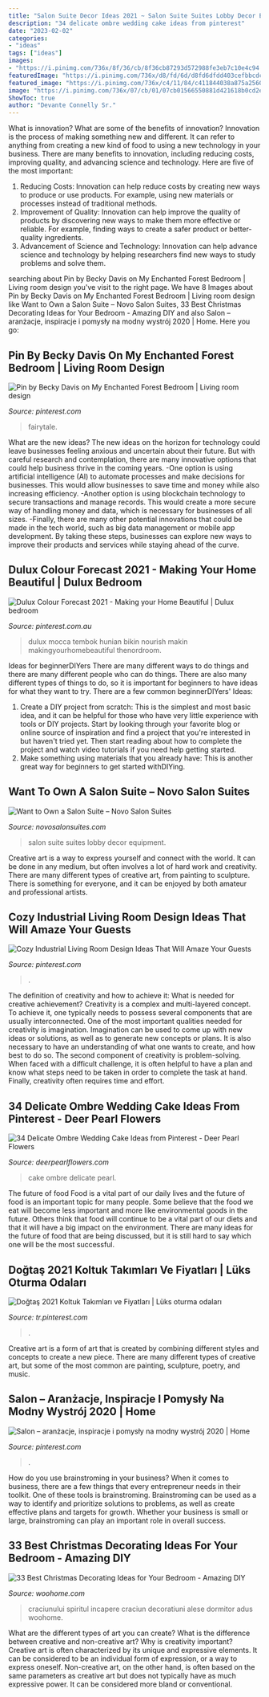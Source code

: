 ```yaml
---
title: "Salon Suite Decor Ideas 2021 ~ Salon Suite Suites Lobby Decor Equipment"
description: "34 delicate ombre wedding cake ideas from pinterest"
date: "2023-02-02"
categories:
- "ideas"
tags: ["ideas"]
images:
- "https://i.pinimg.com/736x/8f/36/cb/8f36cb87293d572988fe3eb7c10e4c94.jpg"
featuredImage: "https://i.pinimg.com/736x/d8/fd/6d/d8fd6dfdd403cefbbcdce3d1951d459c.jpg"
featured_image: "https://i.pinimg.com/736x/c4/11/84/c411844038a875a256094de1cc7f8adf.jpg"
image: "https://i.pinimg.com/736x/07/cb/01/07cb01566550881d421618b0cd2eed80.jpg"
ShowToc: true
author: "Devante Connelly Sr."
---
```



What is innovation? What are some of the benefits of innovation?
Innovation is the process of making something new and different. It can refer to anything from creating a new kind of food to using a new technology in your business. There are many benefits to innovation, including reducing costs, improving quality, and advancing science and technology. Here are five of the most important: 
1. Reducing Costs: Innovation can help reduce costs by creating new ways to produce or use products. For example, using new materials or processes instead of traditional methods.
2. Improvement of Quality: Innovation can help improve the quality of products by discovering new ways to make them more effective or reliable. For example, finding ways to create a safer product or better-quality ingredients.
3. Advancement of Science and Technology: Innovation can help advance science and technology by helping researchers find new ways to study problems and solve them.

	

		
searching about Pin by Becky Davis on My Enchanted Forest Bedroom | Living room design you've visit to the right page. We have 8 Images about Pin by Becky Davis on My Enchanted Forest Bedroom | Living room design like Want to Own a Salon Suite – Novo Salon Suites, 33 Best Christmas Decorating Ideas for Your Bedroom - Amazing DIY and also Salon – aranżacje, inspiracje i pomysły na modny wystrój 2020 | Home. Here you go:
		
    
## Pin By Becky Davis On My Enchanted Forest Bedroom | Living Room Design

<img loading=lazy src="https://i.pinimg.com/736x/07/cb/01/07cb01566550881d421618b0cd2eed80.jpg" onerror="this.onerror=null;this.src='https://tse4.mm.bing.net/th?id=OIP.amnxhbJ8RcXQ--ks54KlEQHaFj&amp;pid=15.1';" alt="Pin by Becky Davis on My Enchanted Forest Bedroom | Living room design">

_Source: pinterest.com_

>fairytale. 

	

What are the new ideas?
The new ideas on the horizon for technology could leave businesses feeling anxious and uncertain about their future. But with careful research and contemplation, there are many innovative options that could help business thrive in the coming years. 
-One option is using artificial intelligence (AI) to automate processes and make decisions for businesses. This would allow businesses to save time and money while also increasing efficiency. 
-Another option is using blockchain technology to secure transactions and manage records. This would create a more secure way of handling money and data, which is necessary for businesses of all sizes. 
-Finally, there are many other potential innovations that could be made in the tech world, such as big data management or mobile app development. By taking these steps, businesses can explore new ways to improve their products and services while staying ahead of the curve.

    
## Dulux Colour Forecast 2021 - Making Your Home Beautiful | Dulux Bedroom

<img loading=lazy src="https://i.pinimg.com/736x/3a/a0/56/3aa056b1b1c28292d8564a5f99ccb0b6.jpg" onerror="this.onerror=null;this.src='https://tse1.mm.bing.net/th?id=OIP.XisVis1bVP56vyVa2NS6BQHaLH&amp;pid=15.1';" alt="Dulux Colour Forecast 2021 - Making your Home Beautiful | Dulux bedroom">

_Source: pinterest.com.au_

>dulux mocca tembok hunian bikin nourish makin makingyourhomebeautiful thenordroom. 

	

Ideas for beginnerDIYers
There are many different ways to do things and there are many different people who can do things. There are also many different types of things to do, so it is important for beginners to have ideas for what they want to try. There are a few common beginnerDIYers' Ideas: 
1. Create a DIY project from scratch: This is the simplest and most basic idea, and it can be helpful for those who have very little experience with tools or DIY projects. Start by looking through your favorite blog or online source of inspiration and find a project that you're interested in but haven't tried yet. Then start reading about how to complete the project and watch video tutorials if you need help getting started. 
2. Make something using materials that you already have: This is another great way for beginners to get started withDIYing.

    
## Want To Own A Salon Suite – Novo Salon Suites

<img loading=lazy src="https://novosalonsuites.com/wp-content/uploads/2017/12/MG_5852-HDR.jpg" onerror="this.onerror=null;this.src='https://tse2.mm.bing.net/th?id=OIP.pndnZfQL7AvCpwu4koNY8gHaE7&amp;pid=15.1';" alt="Want to Own a Salon Suite – Novo Salon Suites">

_Source: novosalonsuites.com_

>salon suite suites lobby decor equipment. 

	

Creative art is a way to express yourself and connect with the world. It can be done in any medium, but often involves a lot of hard work and creativity. There are many different types of creative art, from painting to sculpture. There is something for everyone, and it can be enjoyed by both amateur and professional artists.

    
## Cozy Industrial Living Room Design Ideas That Will Amaze Your Guests

<img loading=lazy src="https://i.pinimg.com/736x/8f/36/cb/8f36cb87293d572988fe3eb7c10e4c94.jpg" onerror="this.onerror=null;this.src='https://tse4.mm.bing.net/th?id=OIP.LjziNzYKZxARwQtU9fSDywHaLG&amp;pid=15.1';" alt="Cozy Industrial Living Room Design Ideas That Will Amaze Your Guests">

_Source: pinterest.com_

>. 

	

The definition of creativity and how to achieve it: What is needed for creative achievement?
Creativity is a complex and multi-layered concept. To achieve it, one typically needs to possess several components that are usually interconnected. One of the most important qualities needed for creativity is imagination. Imagination can be used to come up with new ideas or solutions, as well as to generate new concepts or plans. It is also necessary to have an understanding of what one wants to create, and how best to do so. The second component of creativity is problem-solving. When faced with a difficult challenge, it is often helpful to have a plan and know what steps need to be taken in order to complete the task at hand. Finally, creativity often requires time and effort.

    
## 34 Delicate Ombre Wedding Cake Ideas From Pinterest - Deer Pearl Flowers

<img loading=lazy src="https://www.deerpearlflowers.com/wp-content/uploads/2015/05/Ombre-blue-floral-wedding-cake-from-Amy-Beck-Cake-Design.jpg" onerror="this.onerror=null;this.src='https://tse1.mm.bing.net/th?id=OIP.pkQ79gflGZSjT62HnK8SuwHaLI&amp;pid=15.1';" alt="34 Delicate Ombre Wedding Cake Ideas from Pinterest - Deer Pearl Flowers">

_Source: deerpearlflowers.com_

>cake ombre delicate pearl. 

	

The future of food
Food is a vital part of our daily lives and the future of food is an important topic for many people. Some believe that the food we eat will become less important and more like environmental goods in the future. Others think that food will continue to be a vital part of our diets and that it will have a big impact on the environment. There are many ideas for the future of food that are being discussed, but it is still hard to say which one will be the most successful.

    
## Doğtaş 2021 Koltuk Takımları Ve Fiyatları | Lüks Oturma Odaları

<img loading=lazy src="https://i.pinimg.com/736x/d8/fd/6d/d8fd6dfdd403cefbbcdce3d1951d459c.jpg" onerror="this.onerror=null;this.src='https://tse2.mm.bing.net/th?id=OIP.Swwx_0T4cTOLBcDGdcYSPwHaEK&amp;pid=15.1';" alt="Doğtaş 2021 Koltuk Takımları ve Fiyatları | Lüks oturma odaları">

_Source: tr.pinterest.com_

>. 

	

Creative art is a form of art that is created by combining different styles and concepts to create a new piece. There are many different types of creative art, but some of the most common are painting, sculpture, poetry, and music.

    
## Salon – Aranżacje, Inspiracje I Pomysły Na Modny Wystrój 2020 | Home

<img loading=lazy src="https://i.pinimg.com/736x/c4/11/84/c411844038a875a256094de1cc7f8adf.jpg" onerror="this.onerror=null;this.src='https://tse3.mm.bing.net/th?id=OIP.EIfn9_FiBQd6cVd2oDx3pgHaFd&amp;pid=15.1';" alt="Salon – aranżacje, inspiracje i pomysły na modny wystrój 2020 | Home">

_Source: pinterest.com_

>. 

	

How do you use brainstroming in your business?
When it comes to business, there are a few things that every entrepreneur needs in their toolkit. One of these tools is brainstroming. Brainstroming can be used as a way to identify and prioritize solutions to problems, as well as create effective plans and targets for growth. Whether your business is small or large, brainstroming can play an important role in overall success.

    
## 33 Best Christmas Decorating Ideas For Your Bedroom - Amazing DIY

<img loading=lazy src="https://www.woohome.com/wp-content/uploads/2017/12/Christmas-Bedroom-Decorations-Ideas-28.jpg" onerror="this.onerror=null;this.src='https://tse3.mm.bing.net/th?id=OIP.p1bMkKp2kkL0gCmstohz7wHaLH&amp;pid=15.1';" alt="33 Best Christmas Decorating Ideas for Your Bedroom - Amazing DIY">

_Source: woohome.com_

>craciunului spiritul incapere craciun decoratiuni alese dormitor adus woohome. 

	

What are the different types of art you can create? What is the difference between creative and non-creative art? Why is creativity important?
Creative art is often characterized by its unique and expressive elements. It can be considered to be an individual form of expression, or a way to express oneself. Non-creative art, on the other hand, is often based on the same parameters as creative art but does not typically have as much expressive power. It can be considered more bland or conventional.

